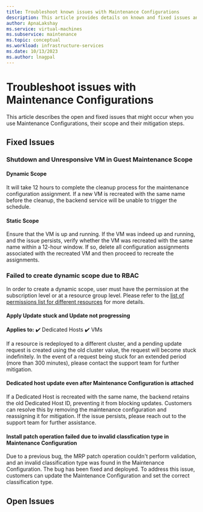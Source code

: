 ```yaml
---
title: Troubleshoot known issues with Maintenance Configurations
description: This article provides details on known and fixed issues and how to troubleshoot any problems with Maintenance Configurations.
author: ApnaLakshay
ms.service: virtual-machines
ms.subservice: maintenance
ms.topic: conceptual
ms.workload: infrastructure-services
ms.date: 10/13/2023
ms.author: lnagpal
---
```


# Troubleshoot issues with Maintenance Configurations

This article describes the open and fixed issues that might occur when you use Maintenance Configurations, their scope and their mitigation steps.

## Fixed Issues

### Shutdown and Unresponsive VM in Guest Maintenance Scope

####  Dynamic Scope

It will take 12 hours to complete the cleanup process for the maintenance configuration assignment. If a new VM is recreated with the same name before the cleanup, the backend service will be unable to trigger the schedule.

#### Static Scope

Ensure that the VM is up and running. If the VM was indeed up and running, and the issue persists, verify whether the VM was recreated with the same name within a 12-hour window. If so, delete all configuration assignments associated with the recreated VM and then proceed to recreate the assignments.

### Failed to create dynamic scope due to RBAC

In order to create a dynamic scope, user must have the permission at the subscription level or at a resource group level. Please refer to the [list of permissions list for different resources](../update-manager/overview.md#permissions) for more details.

#### Apply Update stuck and Update not progressing
**Applies to:** :heavy_check_mark: Dedicated Hosts :heavy_check_mark: VMs 

If a resource is redeployed to a different cluster, and a pending update request is created using the old cluster value, the request will become stuck indefinitely. In the event of a request being stuck for an extended period (more than 300 minutes), please contact the  support team for further mitigation.

#### Dedicated host update even after Maintenance Configuration is attached

If a Dedicated Host is recreated with the same name, the backend retains the old Dedicated Host ID, preventing it from blocking updates. Customers can resolve this by removing the maintenance configuration and reassigning it for mitigation. If the issue persists, please reach out to the support team for further assistance.

#### Install patch operation failed due to invalid classfication type in Maintenance Configuration

Due to a previous bug, the MRP patch operation couldn't perform validation, and an invalid classification type was found in the Maintenance Configuration. The bug has been fixed and deployed. To address this issue, customers can update the Maintenance Configuration and set the correct classification type.

## Open Issues

